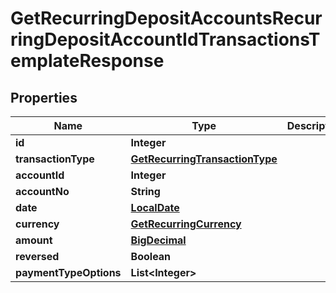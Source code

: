 
# GetRecurringDepositAccountsRecurringDepositAccountIdTransactionsTemplateResponse

## Properties
Name | Type | Description | Notes
------------ | ------------- | ------------- | -------------
**id** | **Integer** |  |  [optional]
**transactionType** | [**GetRecurringTransactionType**](GetRecurringTransactionType.md) |  |  [optional]
**accountId** | **Integer** |  |  [optional]
**accountNo** | **String** |  |  [optional]
**date** | [**LocalDate**](LocalDate.md) |  |  [optional]
**currency** | [**GetRecurringCurrency**](GetRecurringCurrency.md) |  |  [optional]
**amount** | [**BigDecimal**](BigDecimal.md) |  |  [optional]
**reversed** | **Boolean** |  |  [optional]
**paymentTypeOptions** | **List&lt;Integer&gt;** |  |  [optional]



